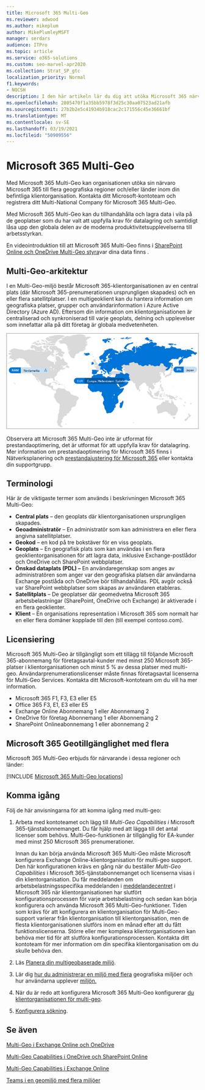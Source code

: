 ```yaml
---
title: Microsoft 365 Multi-Geo
ms.reviewer: adwood
ms.author: mikeplum
author: MikePlumleyMSFT
manager: serdars
audience: ITPro
ms.topic: article
ms.service: o365-solutions
ms.custom: seo-marvel-apr2020
ms.collection: Strat_SP_gtc
localization_priority: Normal
f1.keywords:
- NOCSH
description: I den här artikeln lär du dig att utöka Microsoft 365 närvaro till flera geografiska områden med Microsoft 365 Multi-Geo.
ms.openlocfilehash: 2805470f1a35bb5978f3d25c30aa07523ad21afb
ms.sourcegitcommit: 27b2b2e5c41934b918cac2c171556c45e36661bf
ms.translationtype: MT
ms.contentlocale: sv-SE
ms.lasthandoff: 03/19/2021
ms.locfileid: "50909556"
---
```

# <a name="microsoft-365-multi-geo"></a>Microsoft 365 Multi-Geo

Med Microsoft 365 Multi-Geo kan organisationen utöka sin närvaro Microsoft 365 till flera geografiska regioner och/eller länder inom din befintliga klientorganisation. Kontakta ditt Microsoft-kontoteam och registrera ditt Multi-National Company för Microsoft 365 Multi-Geo.
  
Med Microsoft 365 Multi-Geo kan du tillhandahålla och lagra data i vila på de geoplatser som du har valt att uppfylla krav för datalagring och samtidigt låsa upp den globala delen av de moderna produktivitetsupplevelserna till arbetsstyrkan.

En videointroduktion till att Microsoft 365 Multi-Geo finns i [SharePoint Online och OneDrive Multi-Geo styra](https://www.youtube.com/watch?v=Do9U3JuROhk)var dina data finns .

## <a name="multi-geo-architecture"></a>Multi-Geo-arkitektur

I en Multi-Geo-miljö består Microsoft 365-klientorganisationen av en central plats (där Microsoft 365-prenumerationen ursprungligen skapades) och en eller flera satellitplatser. I en multigeoklient kan du hantera information om geografiska platser, grupper och användarinformation i Azure Active Directory (Azure AD). Eftersom din information om klientorganisationen är centraliserad och synkroniserad till varje geoplats, delning och upplevelser som innefattar alla på ditt företag är globala medvetenheten.

![Skärmbild av en multigeokarta från SharePoint administrationscenter](../media/multi-geo-world-map.png)

Observera att Microsoft 365 Multi-Geo inte är utformat för prestandaoptimering, det är utformat för att uppfylla krav för datalagring. Mer information om prestandaoptimering för Microsoft 365 finns i Nätverksplanering och [prestandajustering för Microsoft 365](https://support.office.com/article/e5f1228c-da3c-4654-bf16-d163daee8848) eller kontakta din supportgrupp.

## <a name="terminology"></a>Terminologi

Här är de viktigaste termer som används i beskrivningen Microsoft 365 Multi-Geo:

- **Central plats** – den geoplats där klientorganisationen ursprungligen skapades.
- **Geoadministratör** – En administratör som kan administrera en eller flera angivna satellitplatser.
- **Geokod** – en kod på tre bokstäver för en viss geoplats.
- **Geoplats** – En geografisk plats som kan användas i en flera geoklientorganisationen för att lagra data, inklusive Exchange-postlådor och OneDrive och SharePoint webbplatser.
- **Önskad dataplats (PDL) –** En användaregenskap som anges av administratören som anger var den geografiska platsen där användarna Exchange postlåda och OneDrive bör tillhandahållas. PDL avgör också var SharePoint webbplatser som skapas av användaren etableras.
- **Satellitplats** – De geoplatser där geomedvetna Microsoft 365 arbetsbelastningar (SharePoint, OneDrive och Exchange) är aktiverade i en flera geoklienter.
- **Klient** – En organisations representation i Microsoft 365 som normalt har en eller flera domäner kopplade till den (till exempel contoso.com).

## <a name="licensing"></a>Licensiering

Microsoft 365 Multi-Geo är tillgängligt som ett tillägg till följande Microsoft 365-abonnemang för företagsavtal-kunder med minst 250 Microsoft 365-platser i klientorganisationen och minst 5 % av dessa platser med multi-geo. Användarprenumerationslicenser måste finnas företagsavtal licenserna för Multi-Geo Services. Kontakta ditt Microsoft-kontoteam om du vill ha mer information.

- Microsoft 365 F1, F3, E3 eller E5
- Office 365 F3, E1, E3 eller E5
- Exchange Online Abonnemang 1 eller Abonnemang 2
- OneDrive för företag Abonnemang 1 eller Abonnemang 2
- SharePoint Onlineabonnemang 1 eller abonnemang 2

## <a name="microsoft-365-multi-geo-availability"></a>Microsoft 365 Geotillgänglighet med flera

Microsoft 365 Multi-Geo erbjuds för närvarande i dessa regioner och länder:

[!INCLUDE [Microsoft 365 Multi-Geo locations](../includes/microsoft-365-multi-geo-locations.md)]

## <a name="getting-started"></a>Komma igång

Följ de här anvisningarna för att komma igång med multi-geo:

1. Arbeta med kontoteamet och lägg till _Multi-Geo Capabilities i_ Microsoft 365-tjänstabonnemanget. Du får hjälp med att lägga till det antal licenser som behövs. Multi-Geo-funktionen är tillgänglig för EA-kunder med minst 250 Microsoft 365 prenumerationer.

   Innan du kan börja använda Microsoft 365 Multi-Geo måste Microsoft konfigurera Exchange Online-klientorganisation för multi-geo support. Den här konfigurationen krävs en gång när du beställer *Multi-Geo Capabilities* i Microsoft 365-tjänstabonnemanget och licenserna visas i din klientorganisation. Du får meddelanden om arbetsbelastningsspecifika meddelanden i [meddelandecentret](https://support.office.com/article/38FB3333-BFCC-4340-A37B-DEDA509C2093) i Microsoft 365 när klientorganisationen har slutfört konfigurationsprocessen för varje arbetsbelastning och sedan kan börja konfigurera och använda Microsoft 365 Multi-Geo-funktioner. Tiden som krävs för att konfigurera en klientorganisation för Multi-Geo-support varierar från klientorganisation till klientorganisation, men de flesta klientorganisationen slutförs inom en månad efter att du fått funktionslicenserna. Större eller mer komplexa klientorganisationen kan behöva mer tid för att slutföra konfigurationsprocessen. Kontakta ditt kontoteam för mer information om din specifika klientorganisation om du skulle behöva den.

2. Läs [Planera din multigeobaserade miljö](plan-for-multi-geo.md).

3. Lär dig [hur du administrerar en miljö med flera](administering-a-multi-geo-environment.md) geografiska miljöer och hur användarna upplever [miljön.](multi-geo-user-experience.md)

4. När du är redo att konfigurera Microsoft 365 Multi-Geo konfigurerar [du klientorganisationen för multi-geo](multi-geo-tenant-configuration.md).

5. [Konfigurera sökning](configure-search-for-multi-geo.md).

## <a name="see-also"></a>Se även

[Multi-Geo i Exchange Online och OneDrive](https://Aka.ms/GoMultiGeo)

[Multi-Geo Capabilities i OneDrive och SharePoint Online](multi-geo-capabilities-in-onedrive-and-sharepoint-online-in-microsoft-365.md)

[Multi-Geo Capabilities i Exchange Online](multi-geo-capabilities-in-exchange-online.md)

[Teams i en geomiljö med flera miljöer](/microsoftteams/teams-experience-o365odb-spo-multi-geo)